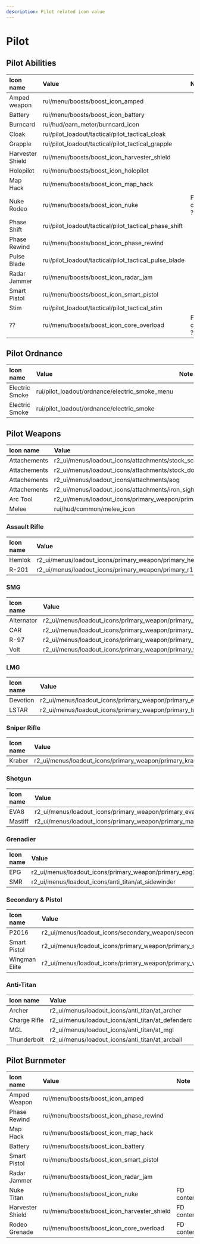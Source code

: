 ```yaml
---
description: Pilot related icon value
---
```


# Pilot

## Pilot Abilities

| Icon name | Value | Note |
| :--- | :--- | :--- |
| Amped weapon | rui/menu/boosts/boost\_icon\_amped |  |
| Battery | rui/menu/boosts/boost\_icon\_battery |  |
| Burncard | rui/hud/earn\_meter/burncard\_icon |  |
| Cloak | rui/pilot\_loadout/tactical/pilot\_tactical\_cloak |  |
| Grapple | rui/pilot\_loadout/tactical/pilot\_tactical\_grapple |  |
| Harvester Shield | rui/menu/boosts/boost\_icon\_harvester\_shield |  |
| Holopilot | rui/menu/boosts/boost\_icon\_holopilot |  |
| Map Hack | rui/menu/boosts/boost\_icon\_map\_hack |  |
| Nuke Rodeo | rui/menu/boosts/boost\_icon\_nuke | FD content ? |
| Phase Shift | rui/pilot\_loadout/tactical/pilot\_tactical\_phase\_shift |  |
| Phase Rewind | rui/menu/boosts/boost\_icon\_phase\_rewind |  |
| Pulse Blade | rui/pilot\_loadout/tactical/pilot\_tactical\_pulse\_blade |  |
| Radar Jammer | rui/menu/boosts/boost\_icon\_radar\_jam |  |
| Smart Pistol | rui/menu/boosts/boost\_icon\_smart\_pistol |  |
| Stim | rui/pilot\_loadout/tactical/pilot\_tactical\_stim |  |
| ?? | rui/menu/boosts/boost\_icon\_core\_overload | FD content ? |

## **Pilot Ordnance**

| **Icon name** | Value | Note |
| :--- | :--- | :--- |
| Electric Smoke | rui/pilot\_loadout/ordnance/electric\_smoke\_menu |  |
| Electric Smoke | rui/pilot\_loadout/ordnance/electric\_smoke |  |

## Pilot Weapons

| Icon name | Value | Note |
| :--- | :--- | :--- |
| Attachements | r2\_ui/menus/loadout\_icons/attachments/stock\_scope |  |
| Attachements | r2\_ui/menus/loadout\_icons/attachments/stock\_doubletake\_sight |  |
| Attachements | r2\_ui/menus/loadout\_icons/attachments/aog |  |
| Attachements | r2\_ui/menus/loadout\_icons/attachments/iron\_sights |  |
| Arc Tool | r2\_ui/menus/loadout\_icons/primary\_weapon/primary\_arc\_tool |  |
| Melee | rui/hud/common/melee\_icon |  |

### Assault Rifle

| Icon name | Value | Note |
| :--- | :--- | :--- |
| Hemlok | r2\_ui/menus/loadout\_icons/primary\_weapon/primary\_hemlok |  |
| R-201 | r2\_ui/menus/loadout\_icons/primary\_weapon/primary\_r102 |  |

### SMG

| Icon name | Value | Note |
| :--- | :--- | :--- |
| Alternator | r2\_ui/menus/loadout\_icons/primary\_weapon/primary\_alternator |  |
| CAR | r2\_ui/menus/loadout\_icons/primary\_weapon/primary\_car |  |
| R-97 | r2\_ui/menus/loadout\_icons/primary\_weapon/primary\_r97n |  |
| Volt | r2\_ui/menus/loadout\_icons/primary\_weapon/primary\_volt |  |

### LMG

| Icon name | Value | Note |
| :--- | :--- | :--- |
| Devotion | r2\_ui/menus/loadout\_icons/primary\_weapon/primary\_esaw |  |
| LSTAR | r2\_ui/menus/loadout\_icons/primary\_weapon/primary\_lstar |  |

### Sniper Rifle

| Icon name | Value | Note |
| :--- | :--- | :--- |
| Kraber | r2\_ui/menus/loadout\_icons/primary\_weapon/primary\_kraber |  |

### Shotgun

| Icon name | Value | Note |
| :--- | :--- | :--- |
| EVA8 | r2\_ui/menus/loadout\_icons/primary\_weapon/primary\_eva8 |  |
| Mastiff | r2\_ui/menus/loadout\_icons/primary\_weapon/primary\_mastiff |  |

### Grenadier

| Icon name | Value | Note |
| :--- | :--- | :--- |
| EPG | r2\_ui/menus/loadout\_icons/primary\_weapon/primary\_epg1 |  |
| SMR | r2\_ui/menus/loadout\_icons/anti\_titan/at\_sidewinder |  |

### Secondary & Pistol

| Icon name | Value | Note |
| :--- | :--- | :--- |
| P2016 | r2\_ui/menus/loadout\_icons/secondary\_weapon/secondary\_hammondp2011 |  |
| Smart Pistol | r2\_ui/menus/loadout\_icons/primary\_weapon/primary\_smartpistol |  |
| Wingman Elite | r2\_ui/menus/loadout\_icons/primary\_weapon/primary\_wingman\_elite |  |

### Anti-Titan

| Icon name | Value | Note |
| :--- | :--- | :--- |
| Archer | r2\_ui/menus/loadout\_icons/anti\_titan/at\_archer |  |
| Charge Rifle | r2\_ui/menus/loadout\_icons/anti\_titan/at\_defenderc |  |
| MGL | r2\_ui/menus/loadout\_icons/anti\_titan/at\_mgl |  |
| Thunderbolt | r2\_ui/menus/loadout\_icons/anti\_titan/at\_arcball |  |

## Pilot Burnmeter

| Icon name | Value | Note |
| :--- | :--- | :--- |
| Amped Weapon | rui/menu/boosts/boost\_icon\_amped |  |
| Phase Rewind | rui/menu/boosts/boost\_icon\_phase\_rewind |  |
| Map Hack | rui/menu/boosts/boost\_icon\_map\_hack |  |
| Battery | rui/menu/boosts/boost\_icon\_battery |  |
| Smart Pistol | rui/menu/boosts/boost\_icon\_smart\_pistol |  |
| Radar Jammer | rui/menu/boosts/boost\_icon\_radar\_jam |  |
| Nuke Titan | rui/menu/boosts/boost\_icon\_nuke | FD content |
| Harvester Shield | rui/menu/boosts/boost\_icon\_harvester\_shield | FD content |
| Rodeo Grenade | rui/menu/boosts/boost\_icon\_core\_overload | FD content |

